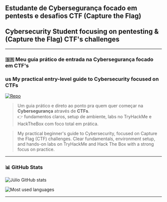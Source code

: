 <h2>
  Estudante de Cybersegurança focado em pentests e desafios CTF (Capture the Flag)
</br>
</br>
  Cybersecurity Student focusing on pentesting & (Capture the Flag) CTF's challenges<br>
</h2>

---

### 🇧🇷 Meu guia prático de entrada na Cybersegurança focado em CTF's
### us My practical entry-level guide to Cybersecurity focused on CTFs


[![Repo](https://img.shields.io/badge/🔥%20intro--cybersecurity--ctf-000000?style=for-the-badge&logo=github&logoColor=00ff00)](https://github.com/juliooest/intro-cybersecurity-ctf)

> Um guia prático e direto ao ponto pra quem quer começar na **Cybersegurança** através de **CTFs**.   
> 👉 fundamentos claros, setup de ambiente, labs no TryHackMe e HackTheBox com foco total em prática.

> My practical beginner's guide to Cybersecurity, focused on Capture the Flag (CTF) challenges.
> Clear fundamentals, environment setup, and hands-on labs on TryHackMe and Hack The Box with a strong focus on practice.

---

### 📊 GitHub Stats

![Júlio GitHub stats](https://github-readme-stats.vercel.app/api?username=juliooest&show_icons=true&bg_color=000000&text_color=ffffff&icon_color=00ff00&title_color=00ff00)

![Most used languages](https://github-readme-stats.vercel.app/api/top-langs/?username=juliooest&layout=compact&bg_color=000000&text_color=ffffff&title_color=00ff00)

---

